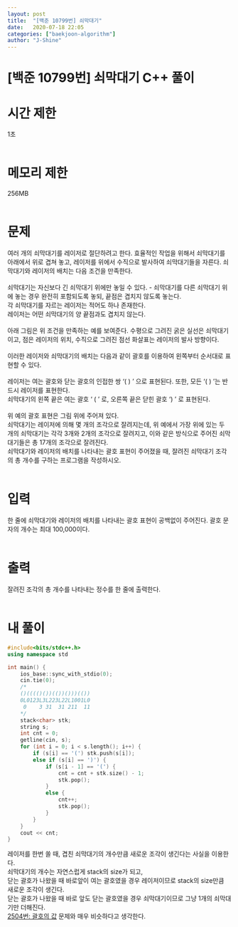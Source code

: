 ```yaml
---
layout: post
title:  "[백준 10799번] 쇠막대기"
date:   2020-07-18 22:05
categories: ["baekjoon-algorithm"]
author: "J-Shine"
---
```

# \[백준 10799번] 쇠막대기 C++ 풀이
# 시간 제한
1초<br><br>

# 메모리 제한
256MB<br><br>

# 문제  
여러 개의 쇠막대기를 레이저로 절단하려고 한다. 효율적인 작업을 위해서 쇠막대기를 아래에서 위로 겹쳐 놓고, 레이저를 위에서 수직으로 발사하여 쇠막대기들을 자른다. 쇠막대기와 레이저의 배치는 다음 조건을 만족한다.<br><br>
쇠막대기는 자신보다 긴 쇠막대기 위에만 놓일 수 있다. - 쇠막대기를 다른 쇠막대기 위에 놓는 경우 완전히 포함되도록 놓되, 끝점은 겹치지 않도록 놓는다.<br>
각 쇠막대기를 자르는 레이저는 적어도 하나 존재한다.<br>
레이저는 어떤 쇠막대기의 양 끝점과도 겹치지 않는다.<br><br>
아래 그림은 위 조건을 만족하는 예를 보여준다. 수평으로 그려진 굵은 실선은 쇠막대기이고, 점은 레이저의 위치, 수직으로 그려진 점선 화살표는 레이저의 발사 방향이다.<br><br>
이러한 레이저와 쇠막대기의 배치는 다음과 같이 괄호를 이용하여 왼쪽부터 순서대로 표현할 수 있다.<br><br>
레이저는 여는 괄호와 닫는 괄호의 인접한 쌍 ‘( ) ’ 으로 표현된다. 또한, 모든 ‘( ) ’는 반드시 레이저를 표현한다.<br>
쇠막대기의 왼쪽 끝은 여는 괄호 ‘ ( ’ 로, 오른쪽 끝은 닫힌 괄호 ‘) ’ 로 표현된다. <br><br>
위 예의 괄호 표현은 그림 위에 주어져 있다.<br>
쇠막대기는 레이저에 의해 몇 개의 조각으로 잘려지는데, 위 예에서 가장 위에 있는 두 개의 쇠막대기는 각각 3개와 2개의 조각으로 잘려지고, 이와 같은 방식으로 주어진 쇠막대기들은 총 17개의 조각으로 잘려진다.<br>
쇠막대기와 레이저의 배치를 나타내는 괄호 표현이 주어졌을 때, 잘려진 쇠막대기 조각의 총 개수를 구하는 프로그램을 작성하시오.<br><br>
# 입력  
한 줄에 쇠막대기와 레이저의 배치를 나타내는 괄호 표현이 공백없이 주어진다. 괄호 문자의 개수는 최대 100,000이다.<br><br>
# 출력  

잘려진 조각의 총 개수를 나타내는 정수를 한 줄에 출력한다.<br><br>

# 내 풀이

```c++
#include<bits/stdc++.h>
using namespace std

int main() {
	ios_base::sync_with_stdio(0);
	cin.tie(0);
	/*
	()(((()())(())()))(())
	0L0123L3L223L22L1001L0
	 0    3 31  31 211  11
	*/
	stack<char> stk;
	string s;
	int cnt = 0;
	getline(cin, s);
	for (int i = 0; i < s.length(); i++) {
		if (s[i] == '(') stk.push(s[i]);
		else if (s[i] == ')') {
			if (s[i - 1] == '(') {
				cnt = cnt + stk.size() - 1;
				stk.pop();
			}
			else {
				cnt++;
				stk.pop();
			}
		}
	}
	cout << cnt;
}
```
레이저를 한번 쏠 때, 겹친 쇠막대기의 개수만큼 새로운 조각이 생긴다는 사실을 이용한다.<br>
쇠막대기의 개수는 자연스럽게 stack의 size가 되고,<br>
닫는 괄호가 나왔을 때 바로앞이 여는 괄호였을 경우 레이저이므로 stack의 size만큼 새로운 조각이 생긴다.<br>
닫는 괄호가 나왔을 때 바로 앞도 닫는 괄호였을 경우 쇠막대기이므로 그냥 1개의 쇠막대기만 더해진다.<br>
[2504번: 괄호의 값](https://j-shine.github.io//baekjoon-algorithm/2020/07/18/baekjoon-2504.html) 문제와 매우 비슷하다고 생각한다.<br><br>
